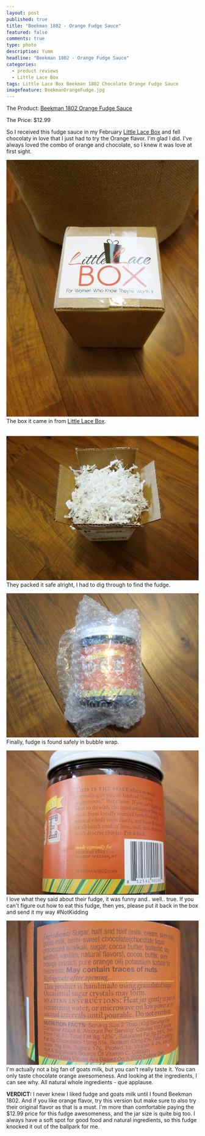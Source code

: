 ```yaml
---
layout: post
published: true
title: "Beekman 1802 - Orange Fudge Sauce"
featured: false
comments: true
type: photo
description: Yumm
headline: "Beekman 1802 - Orange Fudge Sauce"
categories: 
  - product reviews
  - Little Lace Box
tags: Little Lace Box Beekman 1802 Chocolate Orange Fudge Sauce
imagefeature: BeekmanOrangeFudge.jpg
---
```


The Product: [Beekman 1802 Orange Fudge Sauce](http://www.littlelacebox.com/products/beekman-1802-goat-milk-hot-fudge-sauce)

The Price: $12.99

So I received this fudge sauce in my February [Little Lace Box](http://r.sloyalty.com/r/ue3kAv4uhyMM) and fell chocolaty in love that I just had to try the Orange flavor. I'm glad I did. I've always loved the combo of orange and chocolate, so I knew it was love at first sight.

![BeekmanOrangeFudgeBox.jpg](/images/BeekmanOrangeFudgeBox.jpg)
The box it came in from [Little Lace Box](http://r.sloyalty.com/r/ue3kAv4uhyMM).  
<br>

![BeekmanOrangeFudgeOpenBox.jpg](/images/BeekmanOrangeFudgeOpenBox.jpg)
They packed it safe alright, I had to dig through to find the fudge.
<br>

![BeekmanOrangeFudgeOpenBox.jpg](/images/BeekmanOrangeFudgePackaging.jpg)
Finally, fudge is found safely in bubble wrap.
<br>

![BeekmanOrangeFudgeOpenBox.jpg](/images/BeekmanOrangeFudgeBack.jpg)
I love what they said about their fudge, it was funny and.. well.. true. If you can't figure out how to eat this fudge, then yes, please put it back in the box and send it my way #NotKidding
<br>

![BeekmanOrangeFudgeOpenBox.jpg](/images/BeekmanOrangeFudgeIngredients.jpg)
I'm actually not a big fan of goats milk, but you can't really taste it. You can only taste chocolate orange awesomeness. And looking at the ingredients, I can see why. All natural whole ingredients - que applause.

**VERDICT:** I never knew I liked fudge and goats milk until I found Beekman 1802. And if you like orange flavor, try this version but make sure to also try their original flavor as that is a must. I'm more than comfortable paying the $12.99 price for this fudge awesomeness, and the jar size is quite big too. I always have a soft spot for good food and natural ingredients, so this fudge knocked it out of the ballpark for me.
